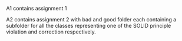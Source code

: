 A1 contains assignment 1

A2 contains assignment 2 with bad and good folder each containing a subfolder for all the classes representing one of the SOLID principle violation and correction respectively.
